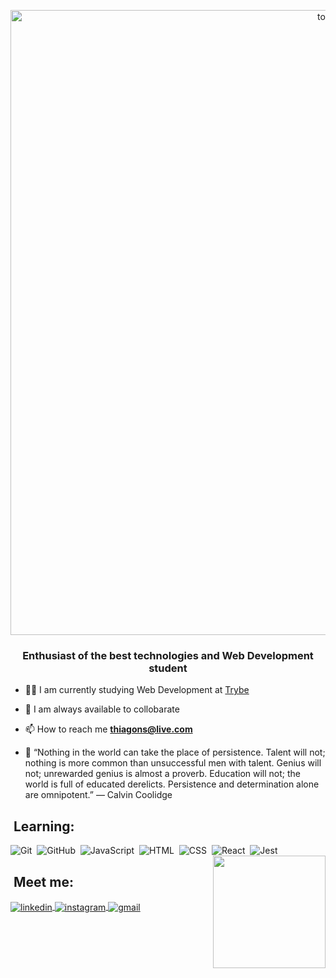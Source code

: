 <!-- <h1 align="center">Hi there<img src="https://raw.githubusercontent.com/kaueMarques/kaueMarques/master/hi.gif" width="30px">, I'm Thiago Nóbrega</h1> -->
<p align="center">
  <img alt="to.do" title="to.do" src="https://media-exp1.licdn.com/dms/image/C5616AQE1-5LRLBfOGQ/profile-displaybackgroundimage-shrink_350_1400/0/1643293067570?e=1648684800&v=beta&t=K0UizVHe37kLiyTxnUhmWRqjiWr1SXYV49vKzU-D0vE" width="1000px" />
</p>
<h3 align="center">Enthusiast of the best technologies and Web Development student</h3>

- 👨‍💻 I am currently studying Web Development at [Trybe](https://www.betrybe.com/)

- 💬 I am always available to collobarate

- 📫 How to reach me **thiagons@live.com**

- 🚀 “Nothing in the world can take the place of persistence. Talent will not; nothing is more
      common than unsuccessful men with talent. Genius will not; unrewarded genius is almost a proverb. Education
      will not; the world is full of educated derelicts. Persistence and determination alone are omnipotent.” ― Calvin Coolidge

   
## &nbsp;Learning:
    
![Git](https://img.shields.io/badge/-Git-05122A?style=flat&logo=git)&nbsp;
![GitHub](https://img.shields.io/badge/-GitHub-05122A?style=flat&logo=github)&nbsp;
![JavaScript](https://img.shields.io/badge/-JavaScript-05122A?style=flat&logo=javascript)&nbsp;
![HTML](https://img.shields.io/badge/-HTML-05122A?style=flat&logo=HTML5)&nbsp;
![CSS](https://img.shields.io/badge/-CSS-05122A?style=flat&logo=CSS3&logoColor=1572B6)&nbsp;
![React](https://img.shields.io/badge/-React-05122A?style=flat&logo=react)&nbsp;
![Jest](https://img.shields.io/badge/-Jest-05122A?style=flat&logo=jest)&nbsp;
<img height="180em" align="right" src="https://github-readme-stats.vercel.app/api?username=thiagodanobrega&show_icons=true&theme=algolia"/> </p>
   
 
## &nbsp;Meet me:  

 <a href="https://www.linkedin.com/in/thiagodanobrega/" target="_blank">
  <img align="center" src="https://img.shields.io/badge/-Linkedin-05122A?style=flat&labelColor=05122A&logo=Linkedin&Color=white" alt="linkedin"/>
</a>
<a href="https://instagram.com/thiagodanobrega_" target="_blank">
  <img align="center" src="https://img.shields.io/badge/-Instagram-05122A?style=flat&labelColor=05122A&logo=Instagram&Color=white" alt="instagram"/>
</a>
<a href="mailto:thiagodanobregasousa@gmail.com" target="_blank">
  <img align="center" src="https://img.shields.io/badge/-Gmail-05122A?style=flat&labelColor=05122A&logo=Gmail&Color=white" alt="gmail"/>
</a>




 <!--

- 🔭 I’m currently working on ...
- 🌱 I’m currently learning ...
- 👯 I’m looking to collaborate on ...
- 🤔 I’m looking for help with ...
- 💬 Ask me about ...
- 📫 How to reach me: ...
- 😄 Pronouns: ...
- ⚡ Fun fact: ...
-->

     
     




